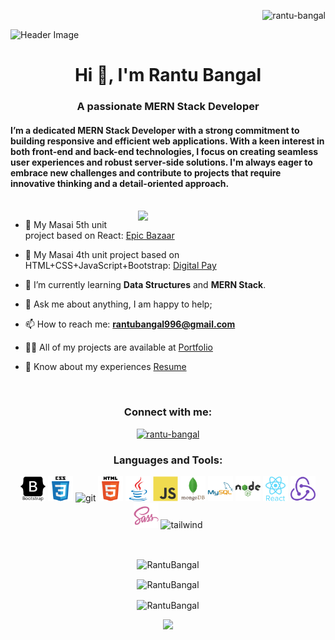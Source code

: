<p align="right">
  <img src="https://komarev.com/ghpvc/?username=RantuBangal&label=Profile%20views&color=0e75b6&style=flat" alt="rantu-bangal"/>
</p>

![Header Image](https://github.com/RantuBangal/RantuBangal/blob/main/assets/github-header-image.png?raw=true)
<h1 align="center">Hi 👋, I'm Rantu Bangal</h1>
<h3 align="center">A passionate MERN Stack Developer</h3>

#### I’m a dedicated MERN Stack Developer with a strong commitment to building responsive and efficient web applications. With a keen interest in both front-end and back-end technologies, I focus on creating seamless user experiences and robust server-side solutions. I'm always eager to embrace new challenges and contribute to projects that require innovative thinking and a detail-oriented approach.

<br/>
<img align="right" width="300" src="https://miro.medium.com/v2/resize:fit:1400/0*NgUtI3tYLhuq5Vy0.gif" >

- 🔭 My Masai 5th unit project based on React: [Epic Bazaar](https://epicbazaar.vercel.app/)
- 🔭 My Masai 4th unit project based on HTML+CSS+JavaScript+Bootstrap: [Digital Pay](https://web-dev-ratna-8765.vercel.app/)
  
- 🌱 I’m currently learning **Data Structures** and **MERN Stack**.
- 💬 Ask me about anything, I am happy to help;
- 📫 How to reach me: **rantubangal996@gmail.com**
- 👨‍💻 All of my projects are available at [Portfolio](https://RantuBangal.github.io/)
- 📄 Know about my experiences [Resume](https://drive.google.com/file/d/1O2Fw9z8aJQMEU3AP52NsKT5N8NnEaSAl/view?usp=sharing)

<br/>
<h3 align="center">Connect with me:</h3>
<p align="center">
  <a href="https://linkedin.com/in/hellomohdasif" target="_blank">
    <img src="https://raw.githubusercontent.com/rahuldkjain/github-profile-readme-generator/master/src/images/icons/Social/linked-in-alt.svg" alt="rantu-bangal" height="30" width="40" />
  </a>
</p>

<h3 align="center">Languages and Tools:</h3>
<p align="center">
  <img src="https://raw.githubusercontent.com/devicons/devicon/master/icons/bootstrap/bootstrap-plain-wordmark.svg" alt="bootstrap" width="40" height="40"/>
  <img src="https://raw.githubusercontent.com/devicons/devicon/master/icons/css3/css3-original-wordmark.svg" alt="css3" width="40" height="40"/>
  <img src="https://www.vectorlogo.zone/logos/git-scm/git-scm-icon.svg" alt="git" width="40" height="40"/>
  <img src="https://raw.githubusercontent.com/devicons/devicon/master/icons/html5/html5-original-wordmark.svg" alt="html5" width="40" height="40"/>
  <img src="https://raw.githubusercontent.com/devicons/devicon/master/icons/java/java-original.svg" alt="java" width="40" height="40"/>
  <img src="https://raw.githubusercontent.com/devicons/devicon/master/icons/javascript/javascript-original.svg" alt="javascript" width="40" height="40"/>
  <img src="https://raw.githubusercontent.com/devicons/devicon/master/icons/mongodb/mongodb-original-wordmark.svg" alt="mongodb" width="40" height="40"/>
  <img src="https://raw.githubusercontent.com/devicons/devicon/master/icons/mysql/mysql-original-wordmark.svg" alt="mysql" width="40" height="40"/>
  <img src="https://raw.githubusercontent.com/devicons/devicon/master/icons/nodejs/nodejs-original-wordmark.svg" alt="nodejs" width="40" height="40"/>
  <img src="https://raw.githubusercontent.com/devicons/devicon/master/icons/react/react-original-wordmark.svg" alt="react" width="40" height="40"/>
  <img src="https://raw.githubusercontent.com/devicons/devicon/master/icons/redux/redux-original.svg" alt="redux" width="40" height="40"/>
  <img src="https://raw.githubusercontent.com/devicons/devicon/master/icons/sass/sass-original.svg" alt="sass" width="40" height="40"/> 
  <img src="https://www.vectorlogo.zone/logos/tailwindcss/tailwindcss-icon.svg" alt="tailwind" width="40" height="40"/>
</p>
<br/>
<p align="center">
  <img align="center" src="https://github-readme-stats.vercel.app/api/top-langs?username=RantuBangal&show_icons=true&locale=en&layout=compact&theme=radical" alt="RantuBangal" />
</p>
<p align="center">
  <img align="center" src="https://github-readme-stats.vercel.app/api?username=RantuBangal&show_icons=true&theme=radical" alt="RantuBangal" />
</p>

<p align="center">
  <img align="center" src="https://github-readme-streak-stats.herokuapp.com/?user=RantuBangal&theme=radical" alt="RantuBangal" />
</p>

<p align="center">
<img src="https://raw.githubusercontent.com/Trilokia/Trilokia/379277808c61ef204768a61bbc5d25bc7798ccf1/bottom_header.svg">
</p>
